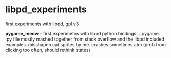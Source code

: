 # libpd_experiments

first experiments with libpd, gpl v3


**pygame_meow** - first experimetns with libpd python bindings + pygame. .py file mostly mashed together from stack overflow and the libpd included examples. misshapen cat sprites by me. crashes sometimes atm (prob from clicking too often, should rethink states)
